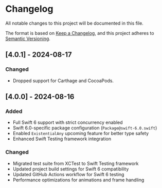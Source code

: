 # Changelog

All notable changes to this project will be documented in this file.

The format is based on [Keep a Changelog](https://keepachangelog.com/en/1.0.0/),
and this project adheres to [Semantic Versioning](https://semver.org/spec/v2.0.0.html).

## [4.0.1] - 2024-08-17

### Changed

- Dropped support for Carthage and CocoaPods.

## [4.0.0] - 2024-08-16

### Added

- Full Swift 6 support with strict concurrency enabled
- Swift 6.0-specific package configuration (`Package@swift-6.0.swift`)
- Enabled `ExistentialAny` upcoming feature for better type safety
- Enhanced Swift Testing framework integration

### Changed

- Migrated test suite from XCTest to Swift Testing framework
- Updated project build settings for Swift 6 compatibility
- Updated GitHub Actions workflow for Swift 6 testing
- Performance optimizations for animations and frame handling
